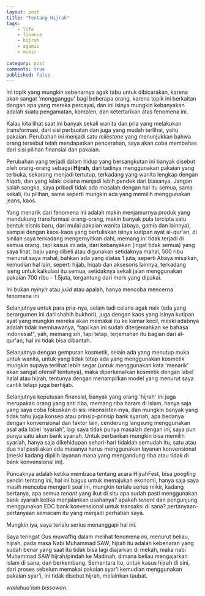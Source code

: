```yaml
---
layout: post
title: "Tentang Hijrah"
tags: 
    - life
    - finance
    - hijrah
    - agamis
    - mikir
    
category: post
comments: true
published: false
---
```



Ini topik yang mungkin sebenarnya agak tabu untuk dibicarakan, karena akan sangat 'mengganggu' bagi beberapa orang, karena topik ini berkaitan dengan apa yang mereka percayai, dan ini isinya mungkin kebanyakan adalah suatu pengamatan, komplen, dan ketertarikan atas fenomena ini.

Kalau kita lihat saat ini banyak sekali wanita dan pria yang melakukan transformasi, dari sisi perbuatan dan juga yang mudah terlihat, yaitu pakaian. Perubahan ini menjadi satu _milestone_ yang menunjukkan bahwa orang tersebut telah mendapatkan pencerahan, saya akan coba membahas dari sisi pilihan finansial dan pakaian.
<!--more-->
Perubahan yang terjadi dalam hidup yang bersangkutan ini banyak disebut oleh orang-orang sebagai **Hijrah**, dari tadinya menggunakan pakaian yang terbuka, sekarang menjadi tertutup, terkadang yang wanita lengkap dengan _hiqab_, dan yang lelaki celana menjadi lebih pendek dari biasanya. Jangan salah sangka, saya pribadi tidak ada masalah dengan hal itu semua, sama sekali, itu pilihan, sama seperti mungkin ada yang memilih menggunakan jeans, kaos.

Yang menarik dari fenomena ini adalah makin menjamurnya produk yang mendukung transformasi orang-orang, makin banyak pula tercipta satu bentuk bisnis baru, dari mulai pakaian wanita (abaya, gamis dan lainnya), sampai dengan kaos-kaos yang bertuliskan isinya kutipan ayat al-qur'an, di sinilah saya terkadang mengernyitkan dahi, memang ini tidak terjadi di semua orang, tapi kasus ini ada, dari kebanyakan (ingat tidak semua) yang saya lihat, baju yang dibeli atau digunakan setidaknya mahal, 500 ribu menurut saya mahal, bahkan ada yang diatas 1 juta, seperti Abaya misalkan, kemudian hal lain, seperti hijab, hiqab dan aksesoris lainnya, terkadang iseng untuk kalkulasi itu semua, setidaknya sekali jalan menggunakan pakaian 700 ribu - 1.5juta, tergantung dari merk yang dipakai.

Ini bukan _nyinyir_ atau _julid_ atau apalah, hanya mencoba mencerna fenomena ini

Selanjutnya untuk para pria-nya, selain tadi celana agak naik (ada yang berargumen ini dari shahih bukhori), juga dengan kaos yang isinya kutipan ayat yang mungkin mereka akan memakai itu ke kamar kecil, meski adabnya adalah tidak membawanya, "tapi kan ini sudah diterjemahkan ke bahasa indonesia!", yah, memang sih, tapi tetap, terjemahan itu bagian dari al-qur'an, hal ini tidak bisa dibantah.

Selanjutnya dengan gempuran kosmetik, selain ada yang menutup muka untuk wanita, untuk yang tidak tetap ada yang menggunakan kosmetik mungkin supaya terlihat lebih segar (untuk menggunakan kata 'menarik' akan sangat ofensif tentunya), maka diperkenalkan kosmetik dengan label halal atau hijrah, tentunya dengan menampilkan model yang menurut saya cantik tetapi juga berhijab.

Selanjutnya keputusan finansial, banyak yang orang 'hijrah' ini juga merupakan orang yang anti riba, memang riba haram di islam, hanya saja yang saya coba fokuskan di sisi inkonsisten-nya, dan mungkin banyak yang tidak tahu juga konsep atau prinsip-prinsip bank syariah, apa bedanya dengan konvensional dan faktor lain, cenderung langsung menggunakan asal ada label 'syariah', lagi saya tidak punya masalah dengan ini, saya pun punya satu akun bank syariah. Untuk perbankan mungkin bisa memilih syariah, hanya saja dikehidupan sehari-hari tidaklah semudah itu, satu atau dua hal pasti akan ada masanya harus menggunakan layanan konvensional (meski kadang dipilih layanan mana yang mengandung riba atau tidak di bank konvensional ini).

Puncaknya adalah ketika membaca tentang acara HijrahFest, bisa _googling_ sendiri tentang ini, hal ini bagus untuk memajukan ekonomi, hanya saja saya masih mencoba mengerti soal ini, mungkin terlalu serius mikir, kadang bertanya, apa semua _tenant_ yang ikut di situ apa sudah pasti menggunakan bank syariah ketika menjalankan usahanya? apakah _tenant_ dan pengunjung menggunakan EDC bank konvensional untuk transaksi di sana? pertanyaan-pertanyaan semacam itu yang menjadi perhatian saya.

Mungkin iya, saya terlalu serius menanggapi hal ini.

Saya teringat Gus muwaffiq dalam melihat fenomena ini, menurut beliau, hijrah, pada masa Nabi Muhammad SAW, hijrah itu adalah kebenaran yang sudah benar yang saat itu tidak bisa lagi diajarkan di mekah, maka nabi Muhammad SAW hijrah/pindah ke Madinah, dimana beliau mengajarkan islam di sana, dan berkembang. Sementara itu, untuk kasus hijrah di sini, dari proses sebelum memakai pakaian syar'i kemudian menggunakan pakaian syar'i, ini tidak disebut hijrah, melainkan taubat.

_wallahua'lam bissowan_.